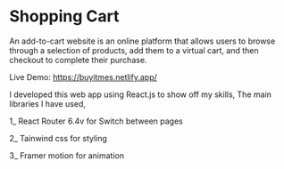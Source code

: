 <h1>Shopping Cart</h1

An add-to-cart website is an online platform that allows users to browse
through a selection of products, add them to a virtual cart, and then checkout to complete their purchase.

Live Demo: https://buyitmes.netlify.app/

I developed this web app using React.js to show off my skills, The main libraries I have used,

1_ React Router 6.4v for Switch between pages

2_ Tainwind css for styling 

3_ Framer motion for animation
